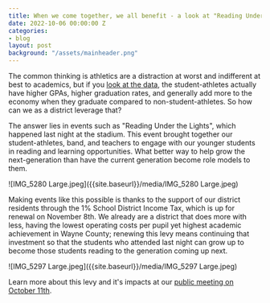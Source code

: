 ```yaml
---
title: When we come together, we all benefit - a look at "Reading Under the Lights"
date: 2022-10-06 00:00:00 Z
categories:
- blog
layout: post
background: "/assets/mainheader.png"
---
```


The common thinking is athletics are a distraction at worst and indifferent at best to academics, but if you [look at the data](https://news.ku.edu/2014/01/15/study-shows-high-school-athletes-performed-better-school-persisted-graduation-more-non), the student-athletes actually have higher GPAs, higher graduation rates, and generally add more to the economy when they graduate compared to non-student-athletes. So how can we as a district leverage that?

The answer lies in events such as "Reading Under the Lights", which happened last night at the stadium. This event brought together our student-athletes, band, and teachers to engage with our younger students in reading and learning opportunities. What better way to help grow the next-generation than have the current generation become role models to them.

![IMG_5280 Large.jpeg]({{site.baseurl}}/media/IMG_5280 Large.jpeg) 

Making events like this possible is thanks to the support of our district residents through the 1% School District Income Tax, which is up for renewal on November 8th. We already are a district that does more with less, having the lowest operating costs per pupil yet highest academic achievement in Wayne County; renewing this levy means continuing that investment so that the students who attended last night can grow up to become those students reading to the generation coming up next.

![IMG_5297 Large.jpeg]({{site.baseurl}}/media/IMG_5297 Large.jpeg)

Learn more about this levy and it's impacts at our [public meeting on October 11th](/blog/2022/09/25/come-to-our-first-levy-informational-public-meeting-on-october-11th.html).
